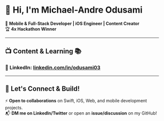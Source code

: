 # 👋 Hi, I'm Michael-Andre Odusami

🚀 **Mobile & Full-Stack Developer | iOS Engineer | Content Creator**  
🏆 **4x Hackathon Winner**

---

## 📺 Content & Learning 📚

### 👔 **LinkedIn:** [linkedin.com/in/odusami03](https://www.linkedin.com/in/odusami03/)  

---

## 🎯 Let's Connect & Build!
⚡ **Open to collaborations** on Swift, iOS, Web, and mobile development projects.  
📬 **DM me on LinkedIn/Twitter** or open an **issue/discussion** on my GitHub!  
